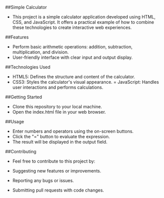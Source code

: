 ##Simple Calculator
- This project is a simple calculator application developed using HTML, CSS, and JavaScript. It offers a practical example of how to combine these technologies to create interactive web experiences.

##Features
- Perform basic arithmetic operations: addition, subtraction, multiplication, and division.
- User-friendly interface with clear input and output display.

##Technologies Used
- HTML5: Defines the structure and content of the calculator.
- CSS3: Styles the calculator's visual appearance.
= JavaScript: Handles user interactions and performs calculations.

##Getting Started
- Clone this repository to your local machine.
- Open the index.html file in your web browser.

##Usage
- Enter numbers and operators using the on-screen buttons.
- Click the "=" button to evaluate the expression.
- The result will be displayed in the output field.

##Contributing
- Feel free to contribute to this project by:

- Suggesting new features or improvements.
- Reporting any bugs or issues.
- Submitting pull requests with code changes.
